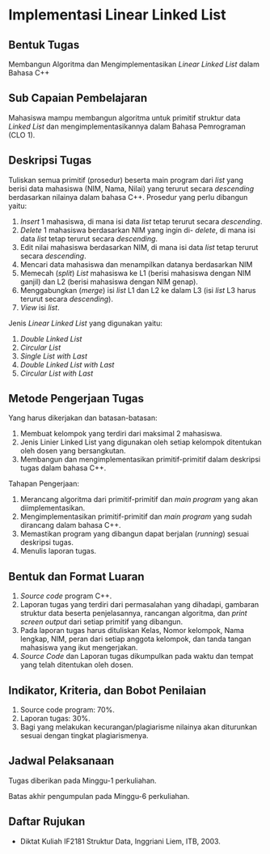 # Implementasi Linear Linked List

## Bentuk Tugas

Membangun Algoritma dan Mengimplementasikan _Linear Linked List_ dalam Bahasa C++

## Sub Capaian Pembelajaran

Mahasiswa mampu membangun algoritma untuk primitif struktur data _Linked List_ dan mengimplementasikannya dalam Bahasa Pemrograman (CLO 1).

## Deskripsi Tugas

Tuliskan semua primitif (prosedur) beserta main program dari _list_ yang berisi data mahasiswa (NIM, Nama, Nilai) yang terurut secara _descending_ berdasarkan nilainya dalam bahasa C++. Prosedur yang perlu dibangun yaitu:

1.	_Insert_ 1 mahasiswa, di mana isi data _list_ tetap terurut secara _descending_.
2.	_Delete_ 1 mahasiswa berdasarkan NIM yang ingin di- _delete_, di mana isi data _list_ tetap terurut secara _descending_.
3.	Edit nilai mahasiswa berdasarkan NIM, di mana isi data _list_ tetap terurut secara _descending_.
4.	Mencari data mahasiswa dan menampilkan datanya berdasarkan NIM
5.	Memecah (_split_) _List_ mahasiswa ke L1 (berisi mahasiswa dengan NIM ganjil) dan L2 (berisi mahasiswa dengan NIM genap).
6.	Menggabungkan (_merge_) isi _list_ L1 dan L2 ke dalam L3 (isi _list_ L3 harus terurut secara _descending_).
7.	_View_ isi _list_.

Jenis _Linear Linked List_ yang digunakan yaitu:

1. _Double Linked List_
2. _Circular List_
3. _Single List with Last_
4. _Double Linked List with Last_
5. _Circular List with Last_

## Metode Pengerjaan Tugas

Yang harus dikerjakan dan batasan-batasan:

1.	Membuat kelompok yang terdiri dari maksimal 2 mahasiswa.
2.	Jenis Linier Linked List yang digunakan oleh setiap kelompok ditentukan oleh dosen yang bersangkutan.
3.	Membangun dan mengimplementasikan primitif-primitif dalam deskripsi tugas dalam bahasa C++.

Tahapan Pengerjaan:

1.	Merancang algoritma dari primitif-primitif dan _main program_ yang akan diimplementasikan.
2.	Mengimplementasikan primitif-primitif dan _main program_ yang sudah dirancang dalam bahasa C++.
3.	Memastikan program yang dibangun dapat berjalan (_running_) sesuai deskripsi tugas.
4.	Menulis laporan tugas.

## Bentuk dan Format Luaran

1.	_Source code_ program C++.
2.	Laporan tugas yang terdiri dari permasalahan yang dihadapi, gambaran struktur data beserta penjelasannya, rancangan algoritma, dan _print screen output_ dari setiap primitif yang dibangun.
3.	Pada laporan tugas harus dituliskan Kelas, Nomor kelompok, Nama lengkap, NIM, peran dari setiap anggota kelompok, dan tanda tangan mahasiswa yang ikut mengerjakan.
4.	_Source Code_ dan Laporan tugas dikumpulkan pada waktu dan tempat yang telah ditentukan oleh dosen.

## Indikator, Kriteria, dan Bobot Penilaian

1.	Source code program: 70%.
2.	Laporan tugas: 30%.
3.	Bagi yang melakukan kecurangan/plagiarisme nilainya akan diturunkan sesuai dengan tingkat plagiarismenya.

## Jadwal Pelaksanaan

Tugas diberikan pada Minggu-1 perkuliahan.

Batas akhir pengumpulan pada Minggu-6 perkuliahan.

## Daftar Rujukan

* Diktat Kuliah IF2181 Struktur Data, Inggriani Liem, ITB, 2003.
